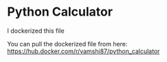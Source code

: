 # Python Calculator

I dockerized this file 

You can pull the dockerized file from here:
https://hub.docker.com/r/vamshi87/python_calculator
